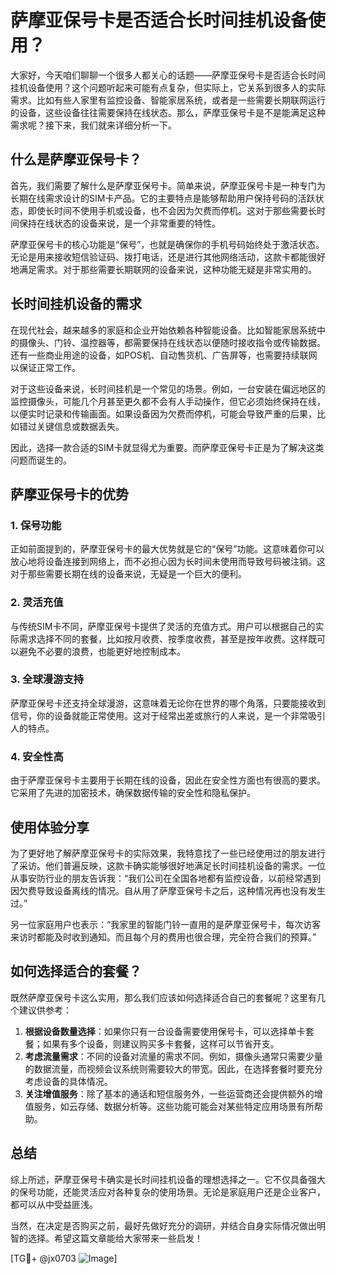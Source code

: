 # 萨摩亚保号卡是否适合长时间挂机设备使用？

大家好，今天咱们聊聊一个很多人都关心的话题——萨摩亚保号卡是否适合长时间挂机设备使用？这个问题听起来可能有点复杂，但实际上，它关系到很多人的实际需求。比如有些人家里有监控设备、智能家居系统，或者是一些需要长期联网运行的设备，这些设备往往需要保持在线状态。那么，萨摩亚保号卡是不是能满足这种需求呢？接下来，我们就来详细分析一下。

## 什么是萨摩亚保号卡？

首先，我们需要了解什么是萨摩亚保号卡。简单来说，萨摩亚保号卡是一种专门为长期在线需求设计的SIM卡产品。它的主要特点是能够帮助用户保持号码的活跃状态，即使长时间不使用手机或设备，也不会因为欠费而停机。这对于那些需要长时间保持在线状态的设备来说，是一个非常重要的特性。

萨摩亚保号卡的核心功能是“保号”，也就是确保你的手机号码始终处于激活状态。无论是用来接收短信验证码、拨打电话，还是进行其他网络活动，这款卡都能很好地满足需求。对于那些需要长期联网的设备来说，这种功能无疑是非常实用的。

## 长时间挂机设备的需求

在现代社会，越来越多的家庭和企业开始依赖各种智能设备。比如智能家居系统中的摄像头、门铃、温控器等，都需要保持在线状态以便随时接收指令或传输数据。还有一些商业用途的设备，如POS机、自动售货机、广告屏等，也需要持续联网以保证正常工作。

对于这些设备来说，长时间挂机是一个常见的场景。例如，一台安装在偏远地区的监控摄像头，可能几个月甚至更久都不会有人手动操作，但它必须始终保持在线，以便实时记录和传输画面。如果设备因为欠费而停机，可能会导致严重的后果，比如错过关键信息或数据丢失。

因此，选择一款合适的SIM卡就显得尤为重要。而萨摩亚保号卡正是为了解决这类问题而诞生的。

## 萨摩亚保号卡的优势

### 1. 保号功能
正如前面提到的，萨摩亚保号卡的最大优势就是它的“保号”功能。这意味着你可以放心地将设备连接到网络上，而不必担心因为长时间未使用而导致号码被注销。这对于那些需要长期在线的设备来说，无疑是一个巨大的便利。

### 2. 灵活充值
与传统SIM卡不同，萨摩亚保号卡提供了灵活的充值方式。用户可以根据自己的实际需求选择不同的套餐，比如按月收费、按季度收费，甚至是按年收费。这样既可以避免不必要的浪费，也能更好地控制成本。

### 3. 全球漫游支持
萨摩亚保号卡还支持全球漫游，这意味着无论你在世界的哪个角落，只要能接收到信号，你的设备就能正常使用。这对于经常出差或旅行的人来说，是一个非常吸引人的特点。

### 4. 安全性高
由于萨摩亚保号卡主要用于长期在线的设备，因此在安全性方面也有很高的要求。它采用了先进的加密技术，确保数据传输的安全性和隐私保护。

## 使用体验分享

为了更好地了解萨摩亚保号卡的实际效果，我特意找了一些已经使用过的朋友进行了采访。他们普遍反映，这款卡确实能够很好地满足长时间挂机设备的需求。一位从事安防行业的朋友告诉我：“我们公司在全国各地都有监控设备，以前经常遇到因欠费导致设备离线的情况。自从用了萨摩亚保号卡之后，这种情况再也没有发生过。”

另一位家庭用户也表示：“我家里的智能门铃一直用的是萨摩亚保号卡，每次访客来访时都能及时收到通知。而且每个月的费用也很合理，完全符合我们的预算。”

## 如何选择适合的套餐？

既然萨摩亚保号卡这么实用，那么我们应该如何选择适合自己的套餐呢？这里有几个建议供参考：

1. **根据设备数量选择**：如果你只有一台设备需要使用保号卡，可以选择单卡套餐；如果有多个设备，则建议购买多卡套餐，这样可以节省开支。
2. **考虑流量需求**：不同的设备对流量的需求不同。例如，摄像头通常只需要少量的数据流量，而视频会议系统则需要较大的带宽。因此，在选择套餐时要充分考虑设备的具体情况。
3. **关注增值服务**：除了基本的通话和短信服务外，一些运营商还会提供额外的增值服务，如云存储、数据分析等。这些功能可能会对某些特定应用场景有所帮助。

## 总结

综上所述，萨摩亚保号卡确实是长时间挂机设备的理想选择之一。它不仅具备强大的保号功能，还能灵活应对各种复杂的使用场景。无论是家庭用户还是企业客户，都可以从中受益匪浅。

当然，在决定是否购买之前，最好先做好充分的调研，并结合自身实际情况做出明智的选择。希望这篇文章能给大家带来一些启发！

[TG💪+ @jx0703 ![Image](https://github.com/user-attachments/assets/dbca1d08-cadb-493c-b0ec-ad6f7a83f270)]